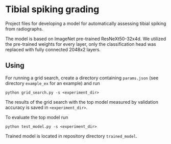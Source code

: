 # Tibial spiking grading

Project files for developing a model for automatically assessing tibial spiking from radiographs.

The model is based on ImageNet pre-trained ResNeXt50-32x4d. We utilized the
pre-trained weights for every layer, only the classification head was replaced
with fully connected 2048x2 layers.

## Using 

For running a grid search, create a directory containing `params.json` (see directory `example_ex` for an example) and run

```
python grid_search.py -s <experiment_dir> 
```

The results of the grid search with the top model measured by validation accuracy is saved in `<experiment_dir>`.

To evaluate the top model run
```
python test_model.py -s <experiment_dir> 
```
Trained model is located in repository directory `trained_model`.

